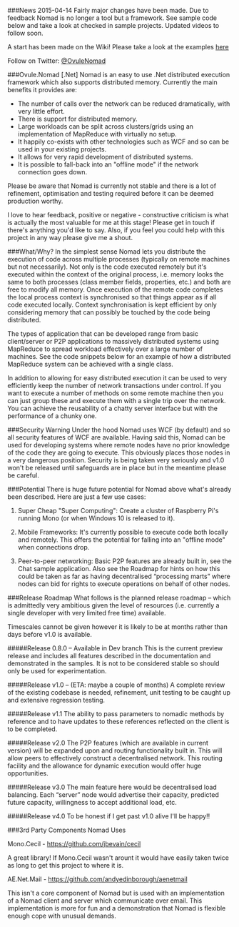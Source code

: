 ###News
2015-04-14
Fairly major changes have been made.  Due to feedback Nomad is no longer a tool but a framework.  See sample code below and take a look at checked in sample projects.  Updated videos to follow soon.

A start has been made on the Wiki!  Please take a look at the examples [here](https://github.com/tony-dinucci/Ovule.Nomad/wiki)

Follow on Twitter: [@OvuleNomad](https://twitter.com/OvuleNomad)

###Ovule.Nomad [.Net]
Nomad is an easy to use .Net distributed execution framework which also supports distributed memory.  Currently the main benefits it provides are: 

* The number of calls over the network can be reduced dramatically, with very little effort.
* There is support for distributed memory.
* Large workloads can be split across clusters/grids using an implementation of MapReduce with virtually no setup.
* It happily co-exists with other technologies such as WCF and so can be used in your existing projects.
* It allows for very rapid development of distributed systems.
* It is possible to fall-back into an "offline mode" if the network connection goes down.

Please be aware that Nomad is currently not stable and there is a lot of refinement, optimisation and testing required before it can be deemed production worthy. 

I love to hear feedback, positive or negative - constructive criticism is what is actually the most valuable for me at this stage!  Please get in touch if there's anything you'd like to say.  Also, if you feel you could help with this project in any way please give me a shout.

###What/Why?
In the simplest sense Nomad lets you distribute the execution of code across multiple processes (typically on remote machines but not necessarily). Not only is the code executed remotely but it's executed within the context of the original process, i.e. memory looks the same to both processes (class member fields, properties, etc.) and both are free to modify all memory.  Once execution of the remote code completes the local process context is synchronised so that things appear as if all code executed locally.  Context synchronisation is kept efficient by only considering memory that can possibly be touched by the code being distributed.

The types of application that can be developed range from basic client/server or P2P applications to massively distributed systems using MapReduce to spread workload effectively over a large number of machines.  See the code snippets below for an example of how a distributed MapReduce system can be achieved with a single class.

In addition to allowing for easy distributed execution it can be used to very efficiently keep the number of network transactions under control.  If you want to execute a number of methods on some remote machine then you can just group these and execute them with a single trip over the network.  You can achieve the reusability of a chatty server interface but with the performance of a chunky one.  

###Security Warning
Under the hood Nomad uses WCF (by default) and so all security features of WCF are available.  Having said this, Nomad can be used for developing systems where remote nodes have no prior knowledge of the code they are going to execute.  This obviously places those nodes in a very dangerous position.  Security is being taken very seriously and v1.0 won't be released until safeguards are in place but in the meantime please be careful.  

###Potential 
There is huge future potential for Nomad above what's already been described.  Here are just a few use cases:

1.	Super Cheap "Super Computing": Create a cluster of Raspberry Pi's running Mono (or when Windows 10 is released to it). 

2.	Mobile Frameworks: It's currently possible to execute code both locally and remotely.  This offers the potential for falling into an "offline mode" when connections drop.   

3.	Peer-to-peer networking: Basic P2P features are already built in, see the Chat sample application.  Also see the Roadmap for hints on how this could be taken as far as having decentralised “processing marts” where nodes can bid for rights to execute operations on behalf of other nodes.

###Release Roadmap
What follows is the planned release roadmap – which is admittedly very ambitious given the level of resources (i.e. currently a single developer with very limited free time) available.  

Timescales cannot be given however it is likely to be at months rather than days before v1.0 is available.

#####Release 0.8.0 – Available in Dev branch
This is the current preview release and includes all features described in the documentation and demonstrated in the samples.  It is not to be considered stable so should only be used for experimentation.

#####Release v1.0 – (ETA: maybe a couple of months)
A complete review of the existing codebase is needed, refinement, unit testing to be caught up and extensive regression testing.  

#####Release v1.1
The ability to pass parameters to nomadic methods by reference and to have updates to these references reflected on the client is to be completed.  

#####Release v2.0
The P2P features (which are available in current version) will be expanded upon and routing functionality built in.  This will allow peers to effectively construct a decentralised network.  This routing facility and the allowance for dynamic execution would offer huge opportunities.   

#####Release v3.0
The main feature here would be decentralised load balancing.  Each “server” node would advertise their capacity, predicted future capacity, willingness to accept additional load, etc.

#####Release v4.0
To be honest if I get past v1.0 alive I'll be happy!!

###3rd Party Components Nomad Uses

Mono.Cecil - https://github.com/jbevain/cecil

A great library! If Mono.Cecil wasn't arount it would have easily taken twice as long to get this project to where it is.

AE.Net.Mail - https://github.com/andyedinborough/aenetmail

This isn't a core component of Nomad but is used with an implementation of a Nomad client and server which communicate over email.  This implementation is more for fun and a demonstration that Nomad is flexible enough cope with unusual demands.

